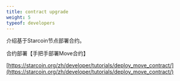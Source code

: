```yaml
---
title: contract upgrade
weight: 5
typeof: developers
---
```


介绍基于Starcoin节点部署合约。

<!--more-->

合约部署【手把手部署Move合约】

[https://starcoin.org/zh/developer/tutorials/deploy_move_contract/](https://starcoin.org/zh/developer/tutorials/deploy_move_contract/)